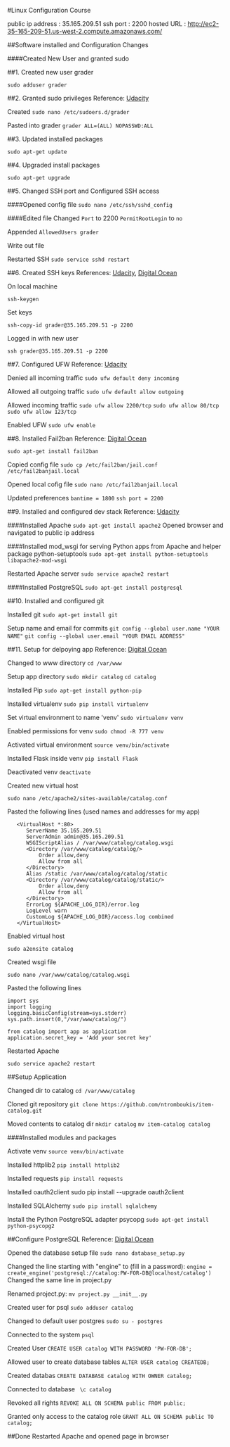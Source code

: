 #Linux Configuration Course

public ip address   : 35.165.209.51
ssh port            : 2200
hosted URL          : http://ec2-35-165-209-51.us-west-2.compute.amazonaws.com/


##Software installed and Configuration Changes

####Created New User and granted sudo

##1. Created new user grader

```sudo adduser grader```


##2. Granted sudo privileges
Reference: [Udacity](https://classroom.udacity.com/nanodegrees/nd004/parts/00413454014/modules/357367901175461/lessons/4331066009/concepts/48010894710923#)

Created
```sudo nano /etc/sudoers.d/grader```

Pasted into grader
```grader ALL=(ALL) NOPASSWD:ALL```


##3. Updated installed packages

```sudo apt-get update```


##4. Upgraded install packages

```sudo apt-get upgrade```


##5. Changed SSH port and Configured SSH access

####Opened config file
```sudo nano /etc/ssh/sshd_config```

####Edited file
Changed
```Port``` to 2200
```PermitRootLogin``` to ```no```

Appended ```AllowedUsers grader```

Write out file

Restarted SSH
```sudo service sshd restart```


##6. Created SSH keys
References: [Udacity](https://classroom.udacity.com/nanodegrees/nd004/parts/00413454014/modules/357367901175461/lessons/4331066009/concepts/48010894770923#), [Digital Ocean](https://www.digitalocean.com/community/tutorials/how-to-configure-ssh-key-based-authentication-on-a-linux-server)

On local machine
```
ssh-keygen
```

Set keys
```
ssh-copy-id grader@35.165.209.51 -p 2200
```

Logged in with new user
```
ssh grader@35.165.209.51 -p 2200
```


##7. Configured UFW
Reference: [Udacity](https://classroom.udacity.com/nanodegrees/nd004/parts/00413454014/modules/357367901175461/lessons/4331066009/concepts/48010894990923#)

Denied all incoming traffic
```sudo ufw default deny incoming```

Allowed all outgoing traffic
```sudo ufw default allow outgoing```

Allowed incoming traffic
```sudo ufw allow 2200/tcp```
```sudo ufw allow 80/tcp```
```sudo ufw allow 123/tcp```

Enabled UFW
```sudo ufw enable```


##8. Installed Fail2ban
Reference: [Digital Ocean](https://www.digitalocean.com/community/tutorials/how-to-protect-ssh-with-fail2ban-on-ubuntu-14-04)

```sudo apt-get install fail2ban```

Copied config file
```sudo cp /etc/fail2ban/jail.conf /etc/fail2banjail.local```

Opened local cofig file
```sudo nano /etc/fail2banjail.local```

Updated preferences
```bantime = 1800```
```ssh port = 2200```


##9. Installed and configured dev stack
Reference: [Udacity](http://blog.udacity.com/2015/03/step-by-step-guide-install-lamp-linux-apache-mysql-python-ubuntu.html)

####Installed Apache
```sudo apt-get install apache2```
Opened browser and navigated to public ip address

####Installed mod_wsgi for serving Python apps from Apache and helper package python-setuptools
```sudo apt-get install python-setuptools libapache2-mod-wsgi```

Restarted Apache server
```sudo service apache2 restart```

####Installed PostgreSQL
```sudo apt-get install postgresql```


##10. Installed and configured git

Installed git
```sudo apt-get install git```

Setup name and email for commits
```git config --global user.name "YOUR NAME"```
```git config --global user.email "YOUR EMAIL ADDRESS"```


##11. Setup for delpoying app
Reference: [Digital Ocean](https://www.digitalocean.com/community/tutorials/how-to-deploy-a-flask-application-on-an-ubuntu-vps)

Changed to www directory
```cd /var/www```

Setup app directory
```sudo mkdir catalog```
```cd catalog```

Installed Pip
```sudo apt-get install python-pip```

Installed virtualenv
```sudo pip install virtualenv```

Set virtual environment to name 'venv'
```sudo virtualenv venv```

Enabled permissions for venv
```sudo chmod -R 777 venv```

Activated virtual environment
```source venv/bin/activate```

Installed Flask inside venv
```pip install Flask```

Deactivated venv
```deactivate```

Created new virtual host
```
sudo nano /etc/apache2/sites-available/catalog.conf
```

Pasted the following lines (used names and addresses for my app)

```
   <VirtualHost *:80>
      ServerName 35.165.209.51
      ServerAdmin admin@35.165.209.51
      WSGIScriptAlias / /var/www/catalog/catalog.wsgi
      <Directory /var/www/catalog/catalog/>
          Order allow,deny
          Allow from all
      </Directory>
      Alias /static /var/www/catalog/catalog/static
      <Directory /var/www/catalog/catalog/static/>
          Order allow,deny
          Allow from all
      </Directory>
      ErrorLog ${APACHE_LOG_DIR}/error.log
      LogLevel warn
      CustomLog ${APACHE_LOG_DIR}/access.log combined
   </VirtualHost>
```

Enabled virtual host
```
sudo a2ensite catalog
```

Created wsgi file
```
sudo nano /var/www/catalog/catalog.wsgi
```

Pasted the following lines

```
import sys
import logging
logging.basicConfig(stream=sys.stderr)
sys.path.insert(0,"/var/www/catalog/")

from catalog import app as application
application.secret_key = 'Add your secret key'
```

Restarted Apache
```
sudo service apache2 restart
```

##Setup Application

Changed dir to catalog
```cd /var/www/catalog```

Cloned git repository
```git clone https://github.com/ntromboukis/item-catalog.git```

Moved contents to catalog dir
```mkdir catalog```
```mv item-catalog catalog```

####Installed modules and packages

Activate venv
```source venv/bin/activate```

Installed httplib2
```pip install httplib2```

Installed requests
```pip install requests```

Installed oauth2client
sudo pip install --upgrade oauth2client

Installed SQLAlchemy
```sudo pip install sqlalchemy```

Install the Python PostgreSQL adapter psycopg
```sudo apt-get install python-psycopg2```

##Configure PostgreSQL
Reference: [Digital Ocean](https://www.digitalocean.com/community/tutorials/how-to-secure-postgresql-on-an-ubuntu-vps)

Opened the database setup file
```sudo nano database_setup.py```

Changed the line starting with "engine" to (fill in a password):
```engine = create_engine('postgresql://catalog:PW-FOR-DB@localhost/catalog')```
Changed the same line in project.py

Renamed project.py:
```mv project.py __init__.py```

Created user for psql
```sudo adduser catalog```

Changed to default user postgres
```sudo su - postgres```

Connected to the system
```psql```

Created User
```CREATE USER catalog WITH PASSWORD 'PW-FOR-DB';```

Allowed user to create database tables
```ALTER USER catalog CREATEDB;```

Created databas
```CREATE DATABASE catalog WITH OWNER catalog;```

Connected to database
``` \c catalog```

Revoked all rights
```REVOKE ALL ON SCHEMA public FROM public;```

Granted only access to the catalog role
```GRANT ALL ON SCHEMA public TO catalog;```

##Done
Restarted Apache and opened page in browser